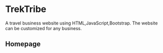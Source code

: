# TrekTribe
A travel business website using HTML,JavaScript,Bootstrap. The website can be customized for any business. 
## Homepage
